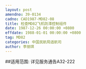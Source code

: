 ```yaml
---
layout: post
amendno: 39-0134
cadno: CAD1987-MD82-08
title: 检查MD82飞机防滞控制组件
date: 1987-12-26 00:00:00 +0800
effdate: 1988-01-01 00:00:00 +0800
tag: MD82
categories: 中国民航局适航司
author: 李丽琪
---
```


##适用范围:
详见服务通告A32-222

